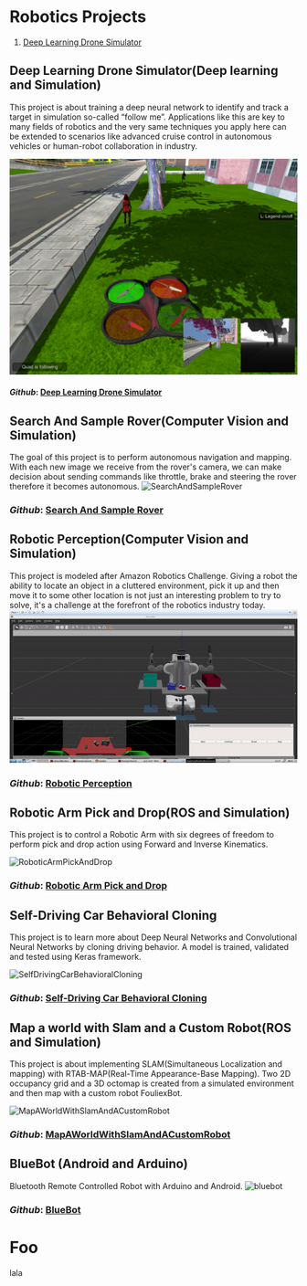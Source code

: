 # Robotics Projects
1. [Deep Learning Drone Simulator](#Deep)


## Deep Learning Drone Simulator(Deep learning and Simulation) <a name="Deep"></a>
This project is about training a deep neural network to identify and track a target in simulation so-called “follow me”.
Applications like this are key to many fields of robotics and the very same techniques you apply here can be extended
to scenarios like advanced cruise control in autonomous vehicles or human-robot collaboration in industry.

![DeepLearningDroneSimulator](./images/sim_screenshot.png)

#### *Github*: [Deep Learning Drone Simulator](https://github.com/fouliex/DeepLearningDroneSimulator)
 
 
## Search And Sample Rover(Computer Vision and Simulation)
The goal of this project is to perform autonomous navigation and mapping. 
With each new image we receive from the rover's camera, we can make decision about sending commands like throttle,
brake and steering the rover therefore it becomes autonomous.
![SearchAndSampleRover](./images/rover_image.gif)

### *Github*: [Search And Sample Rover](https://github.com/fouliex/SearchAndSampleRoverProject)

 
## Robotic Perception(Computer Vision and Simulation)
This project is modeled after Amazon Robotics Challenge. Giving a robot the ability to locate an object in a cluttered
environment, pick it up and then move it to some other location is not just an interesting problem to try to solve,
it's a challenge at the forefront of the robotics industry today.
![Robotic Perception](./images/PR2.gif)

### *Github*: [Robotic Perception](https://github.com/fouliex/RoboticPerception)

 

## Robotic Arm Pick and Drop(ROS and Simulation)
This project is to control a Robotic Arm with six degrees of freedom to perform pick and drop action using
Forward and Inverse Kinematics.

![RoboticArmPickAndDrop](./images/PickAndDrop.gif)

### *Github*: [Robotic Arm Pick and Drop](https://github.com/fouliex/RoboticArmPickAndDrop)

  
## Self-Driving Car Behavioral Cloning
This project is to learn more about Deep Neural Networks and Convolutional Neural Networks by cloning driving behavior.
A model is trained, validated and tested using Keras framework.

![SelfDrivingCarBehavioralCloning](./images/SelfDrivingCarBehavioralCloning.gif)

### *Github*: [Self-Driving Car Behavioral Cloning](https://github.com/fouliex/SelfDrivingCarBehavioralCloning)

 
## Map a world with Slam and a Custom Robot(ROS and Simulation)
This project is about implementing SLAM(Simultaneous Localization and mapping) with RTAB-MAP(Real-Time Appearance-Base Mapping).
Two 2D occupancy grid and a 3D octomap is created from a simulated environment and then map with a custom robot FouliexBot.

![MapAWorldWithSlamAndACustomRobot](./images/MapAWorldWithSlamAndACustomRobot.gif)

### *Github*: [MapAWorldWithSlamAndACustomRobot](https://github.com/fouliex/MapAWorldWithSlamAndACustomRobot)
 
## BlueBot (Android and Arduino)
Bluetooth Remote Controlled Robot with Arduino and Android.
![bluebot](./images/bluebot.gif)
 
### *Github*: [BlueBot](https://github.com/fouliex/BlueBot)


# Foo
lala
